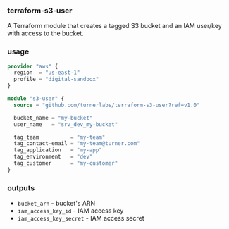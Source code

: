 ### terraform-s3-user

A Terraform module that creates a tagged S3 bucket and an IAM user/key with access to the bucket.

### usage

```terraform
provider "aws" {
  region  = "us-east-1"
  profile = "digital-sandbox"
}

module "s3-user" {
  source = "github.com/turnerlabs/terraform-s3-user?ref=v1.0"

  bucket_name = "my-bucket"
  user_name   = "srv_dev_my-bucket"

  tag_team          = "my-team"
  tag_contact-email = "my-team@turner.com"
  tag_application   = "my-app"
  tag_environment   = "dev"
  tag_customer      = "my-customer"
}
```

### outputs

- `bucket_arn` - bucket's ARN
- `iam_access_key_id` - IAM access key
- `iam_access_key_secret` - IAM access secret
